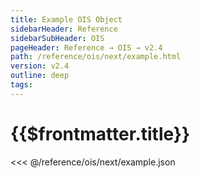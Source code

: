 ```yaml
---
title: Example OIS Object
sidebarHeader: Reference
sidebarSubHeader: OIS
pageHeader: Reference → OIS → v2.4
path: /reference/ois/next/example.html
version: v2.4
outline: deep
tags:
---
```


<VersionWarning/>

<PageHeader/>

<SearchHighlight/>

<FlexStartTag/>

# {{$frontmatter.title}}

<<< @/reference/ois/next/example.json

<FlexEndTag/>
